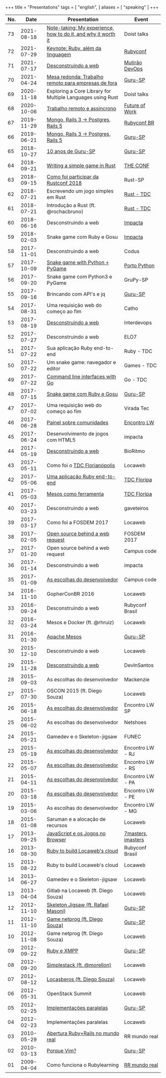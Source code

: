 +++
title = "Presentations"
tags = [
  "english",
]
aliases = [
  "speaking"
]
+++

No. | Date       | Presentation  | Event
--- | ---------- | ------------- | ------
73  | 2021-08-18 | [Note-taking: My experience, how to do it, and why it worth it](https://cege.la/2VU6eZh) | Doist talks
72  | 2021-07-29 | [Keynote: Ruby, além da linguagem](https://cege.la/3xLXYbu) | [Rubyconf](https://online.rubyconf.com.br)
71  | 2021-07-17 | [Desconstruindo a web](https://www.youtube.com/watch?v=WSDHHPVSU7o) | [Mutirão DevOps](https://github.com/badtuxx/MutiraoDevOps)
70  | 2021-04-24 | [Mesa redonda: Trabalho remoto para empresas de fora](https://www.youtube.com/watch?v=08oOi0jTDZY) | [Guru-SP](https://gurusp.org)
69  | 2020-11-18 | Exploring a Core Library for Multiple Languages using Rust | Doist talks
68  | 2020-10-06 | [Trabalho remoto e assincrono](https://www.youtube.com/watch?v=sAMX3SiiESY) |  [Future of Work](https://www.brasil.futureofwork.co/)
67  | 2019-11-29 | [Mongo, Rails 3 -> Postgres, Rails 5](https://www.eventials.com/locaweb/groups/ruby-conf-2019/) |  [Rubyconf BR](https://rubyconf.com.br)
66  | 2019-06-21 | [Mongo, Rails 3 -> Postgres, Rails 5](https://www.youtube.com/watch?v=zyJ375I-l8A) |  [Guru-SP](https://gurusp.org)
65  | 2018-10-27 | [10 anos de Guru-SP](https://www.youtube.com/watch?v=f0kjacxHaZc) |  [Guru-SP](https://www.gurusp.org/encontros/51-encontro-doguru-sp-na-loggi)
64  | 2018-09-21 | [Writing a simple game in Rust](https://www.youtube.com/watch?v=8DUENLiOfiQ) | [THE CONF](https://www.theconf.club)
63  | 2018-09-15 | [Como foi participar da Rustconf 2018](https://www.youtube.com/watch?v=KsZcCtT3wTg) | Rust-SP
62  | 2018-07-21 | Escrevendo um jogo simples em Rust |  [Rust - TDC](http://www.thedevelopersconference.com.br/tdc/2018/saopaulo/trilha-rust)
61  | 2018-07-21 | Introdução a Rust (ft. @rochacbruno) |  [Rust - TDC](http://www.thedevelopersconference.com.br/tdc/2018/saopaulo/trilha-rust)
60  | 2018-06-16 | Desconstruindo a web |  [Impacta](https://www.sympla.com.br/desconstruindo-a-web__262326)
59  | 2018-02-03 | Snake game com Ruby e Gosu |  [Impacta](http://www.impacta.com.br/eventos/03-02-2018-De-um-arquivo-vazio-ate-um-snake-game-funcionando-usando-Ruby-e-Gosu)
58  | 2017-11-01 | Desconstruindo a web |  Codus
57  | 2017-10-09 | [Snake game with Python + PyGame](https://www.youtube.com/watch?v=4MrNQeQDK-U) |  [Porto Python](https://www.meetup.com/pyporto/events/243824670/)
56  | 2017-09-20 | Snake game com Python3 e PyGame |  GruPy-SP
55  | 2017-09-16 | Brincando com API's e jq                     |  [Guru-SP](https://gurusp.org)
54  | 2017-08-31 | Uma requisição web do começo ao fim                          |  Catho
53  | 2017-08-19 | [Desconstruindo a web](/images/speaking/desconstruindoaweb_interdevops.jpg) |  Interdevops
52  | 2017-07-27 | Desconstruindo a web                                         |  ELO7
51  | 2017-07-22 | Sua aplicação Ruby end-to-end                                |  Ruby - TDC
50  | 2017-07-22 | Um snake game: navegador e editor |  Games - TDC
49  | 2017-07-22 | [Command line interfaces with Go](https://goo.gl/JBk1eg)     |  Go - TDC
48  | 2017-07-15 | [Snake game com Ruby e Gosu](https://www.youtube.com/watch?v=bcQaQVJkVbw) |  [Guru-SP](https://gurusp.org)
47  | 2017-07-02 | Uma requisição web do começo ao fim                          |  Virada Tec
46  | 2017-06-28 | [Painel sobre comunidades](https://pbs.twimg.com/media/DDarqhkW0AAuuJT.jpg:large) |  [Encontro LW](http://eventos.locaweb.com.br/eventos-anteriores/19o-encontro-locaweb-sao-paulo/)
45  | 2017-06-24 | Desenvolvimento de jogos com HTML5                           |  impacta
44  | 2017-05-19 | [Desconstruindo a web](https://goo.gl/OSc9Yb)                |  BioRitmo
43  | 2017-05-11 | Como foi o [TDC Florianópolis](http://www.thedevelopersconference.com.br/tdc/2017/florianopolis/trilhas) |  Locaweb
42  | 2017-05-06 | [Uma aplicação Ruby end-to-end](https://www.eventials.com/Globalcode/sabado-a-tarde-tdconline-floripa-2017-stadium/) |  [TDC Floripa](http://www.thedevelopersconference.com.br/tdc/2017/florianopolis/trilhas)
41  | 2017-05-03 | [Mesos como ferramenta](https://www.eventials.com/Globalcode/quarta-a-tarde-tdconline-floripa-2017-stadium/) |  [TDC Floripa](http://www.thedevelopersconference.com.br/tdc/2017/florianopolis/trilhas)
40  | 2017-03-23 | Desconstruindo a web                                         |  gaveteiros
39  | 2017-03-17 | Como foi a FOSDEM 2017                                       |  Locaweb
38  | 2017-02-05 | [Open source behind a web request](https://fosdem.org/2017/schedule/event/desktops_open_source_behind_web_request/) | FOSDEM 2017
37  | 2017-01-20 | Open source behind a web request                             |  Campus code
36  | 2017-01-14 | Desconstruindo a web                                         |  impacta
35  | 2017-01-09 | [As escolhas do desenvolvedor](https://pbs.twimg.com/media/C1vn7x1XcAQKbxk.jpg:large) |  Campus code
34  | 2016-11-10 | GopherConBR 2016                                             |  Locaweb
33  | 2016-09-24 | Desconstruindo a web                                         |  Rubyconf Brasil
32  | 2016-03-24 | Mesos e Docker (ft. @rhruiz)                       |  Locaweb
31  | 2016-01-30 | [Apache Mesos](https://www.youtube.com/watch?v=t2olaBrgR9A) |  [Guru-SP](https://gurusp.org)
30  | 2015-12-10 | Desconstruindo a web                                         |  Locaweb
29  | 2015-11-28 | [Desconstruindo a web](https://www.youtube.com/watch?v=9ERJRChQ-fU) |  DevInSantos
28  | 2015-09-03 | As escolhas do desenvolvedor                                 |  Mackenzie
27  | 2015-07-30 | OSCON 2015 (ft. Diego Souza)                                 |  Locaweb
26  | 2015-06-18 | [As escolhas do desenvolvedor](https://en.eventials.com/locaweb/as-escolhas-do-desenvolvedor-com-willian-molinari-a-k-a-pothix/) |  Encontro LW SP
25  | 2015-06-02 | As escolhas do desenvolvedor                                 |  Netshoes
24  | 2015-05-21 | Gamedev e o Skeleton-jigsaw          |  FUNEC
23  | 2015-05-19 | [As escolhas do desenvolvedor](https://www.flickr.com/photos/locaweb/17899298832/in/album-72157652754664218/) |  Encontro LW - RJ
22  | 2015-05-07 | [As escolhas do desenvolvedor](https://www.flickr.com/photos/locaweb/16984105713/in/album-72157652339858570/) |  Encontro LW - RS
21  | 2015-04-11 | [As escolhas do desenvolvedor](https://www.flickr.com/photos/locaweb/17049929540/in/album-72157651709980410/) |  Encontro LW - PA
20  | 2015-03-18 | [As escolhas do desenvolvedor](https://www.flickr.com/photos/locaweb/17030159317/in/album-72157649789309524/) |  Encontro LW - PE
19  | 2015-03-06 | As escolhas do desenvolvedor                                 |  Encontro LW - MG
18  | 2015-01-08 | Saruman e a alocação de recursos                       |  Locaweb
17  | 2013-09-25 | [JavaScript e os Jogos no Browser](https://www.youtube.com/watch?v=TbgODPU2tro) |  [7masters, imasters](https://setemasters.imasters.com.br/conversas/javascript-e-os-jogos-no-browser/)
16  | 2013-08-30 | [Ruby to build Locaweb's cloud](http://blog.locaweb.com.br/wp-content/uploads/2013/09/9661272889_efdc32ca3e_b.jpg) |  Rubyconf Brasil
15  | 2013-08-22 | Ruby to build Locaweb's cloud                    |  Locaweb
14  | 2013-06-27 | Gamedev e o Skeleton-jigsaw          |  Locaweb
13  | 2013-04-04 | Gitlab na Locaweb (ft. Diego Souza)                          |  Locaweb
12  | 2012-11-10 | [Skeleton Jigsaw (ft. Rafael Masoni)](https://www.youtube.com/watch?v=J2yDMOHCYak)    |  [Guru-SP](https://gurusp.org)
11  | 2012-11-10 | [Game netprog (ft. Diego Souza)](https://www.youtube.com/watch?v=nG1oGfrDiUc)                   |  [Guru-SP](https://gurusp.org)
10  | 2012-11-08 | Game netprog (ft. Diego Souza)                   |  Locaweb
09  | 2012-09-22 | [Ruby e XMPP](https://www.youtube.com/watch?v=HDsxF0bCInI)   |  [Guru-SP](https://gurusp.org)
08  | 2012-09-20 | [Simplestack (ft. @morellon)](/images/speaking/simplestack.jpg) |  Locaweb
07  | 2012-08-12 | [Locasberos (ft. Diego Souza)](http://www.slideshare.net/PotHix/locasberos) |  Locaweb
06  | 2012-05-31 | OpenStack Summit |  Locaweb
05  | 2012-02-25 | [Implementações paralelas](https://photos.google.com/share/AF1QipPudLhf5Gi5ouAjfF23lhAsuKhcBUqGhu4ga1GF6nc2BRtrpJz2SXhT9wLlW6KgzQ/photo/AF1QipORv0ptulTV6pUtu4yHYhcEKMV-O8uWTstdUtbB?key=MUdscE96S2tvSktGRV80QjZrWXR3VVZ2dVg2a3RR) |  [Guru-SP](https://gurusp.org)
04  | 2012-02-23 | Implementações paralelas                                     |  Locaweb
03  | 2010-05-29 | [Abertura Ruby+Rails no mundo real](https://pt.slideshare.net/PotHix/abertura-do-rubyrailsnomundorealgurusp)|  RR mundo real
02  | 2010-03-13 | [Porque Vim?](https://www.youtube.com/watch?v=uhYqwZh61yQ)   |  [Guru-SP](https://gurusp.org)
01  | 2009-04-04 | Como funciona o Rubylearning                                 |  [RR mundo real](/rrails-mundoreal/)
